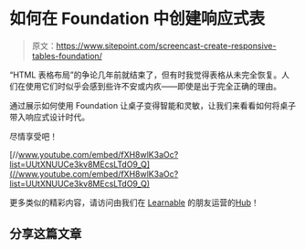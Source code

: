 # 如何在 Foundation 中创建响应式表

> 原文：<https://www.sitepoint.com/screencast-create-responsive-tables-foundation/>

“HTML 表格布局”的争论几年前就结束了，但有时我觉得表格从未完全恢复。人们在使用它们时似乎会感到些许不安或内疚——即使是出于完全正确的理由。

通过展示如何使用 Foundation 让桌子变得智能和灵敏，让我们来看看如何将桌子带入响应式设计时代。

尽情享受吧！

[//www.youtube.com/embed/fXH8wlK3aOc?list=UUtXNUUCe3kv8MEcsLTdO9_Q](//www.youtube.com/embed/fXH8wlK3aOc?list=UUtXNUUCe3kv8MEcsLTdO9_Q)

更多类似的精彩内容，请访问由我们在 [Learnable](https://learnable.com/) 的朋友运营的[Hub](https://learnable.com/hub)！

## 分享这篇文章
